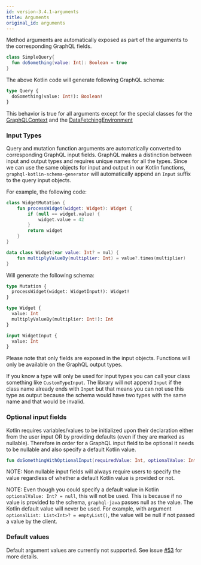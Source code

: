 ```yaml
---
id: version-3.4.1-arguments
title: Arguments
original_id: arguments
---
```


Method arguments are automatically exposed as part of the arguments to the corresponding GraphQL fields.

```kotlin
class SimpleQuery{
  fun doSomething(value: Int): Boolean = true
}
```

The above Kotlin code will generate following GraphQL schema:

```graphql
type Query {
  doSomething(value: Int!): Boolean!
}
```

This behavior is true for all arguments except for the special classes for the [GraphQLContext](../execution/contextual-data) and the [DataFetchingEnvironment](../execution/data-fetching-environment)

### Input Types

Query and mutation function arguments are automatically converted to corresponding GraphQL input fields. GraphQL makes a
distinction between input and output types and requires unique names for all the types. Since we can use the same
objects for input and output in our Kotlin functions, `graphql-kotlin-schema-generator` will automatically append
an `Input` suffix to the query input objects.

For example, the following code:

```kotlin
class WidgetMutation {
    fun processWidget(widget: Widget): Widget {
        if (null == widget.value) {
            widget.value = 42
        }
        return widget
    }
}

data class Widget(var value: Int? = nul) {
    fun multiplyValueBy(multiplier: Int) = value?.times(multiplier)
}
```

Will generate the following schema:

```graphql
type Mutation {
  processWidget(widget: WidgetInput!): Widget!
}

type Widget {
  value: Int
  multiplyValueBy(multiplier: Int!): Int
}

input WidgetInput {
  value: Int
}
```

Please note that only fields are exposed in the input objects. Functions will only be available on the GraphQL output
types.

If you know a type will only be used for input types you can call your class something like `CustomTypeInput`. The library will not
append `Input` if the class name already ends with `Input` but that means you can not use this type as output because
the schema would have two types with the same name and that would be invalid.

### Optional input fields

Kotlin requires variables/values to be initialized upon their declaration either from the user input OR by providing
defaults (even if they are marked as nullable). Therefore in order for a GraphQL input field to be optional it needs to be
nullable and also specify a default Kotlin value.

```kotlin
fun doSomethingWithOptionalInput(requiredValue: Int, optionalValue: Int?) = "required value=$requiredValue, optional value=$optionalValue"
```

NOTE: Non nullable input fields will always require users to specify the value regardless of whether a default Kotlin value
is provided or not.

NOTE: Even though you could specify a default value in Kotlin `optionalValue: Int? = null`, this will not be used. This is because
if no value is provided to the schema, `graphql-java` passes null as the value. The Kotlin default value will never be
used. For example, with argument `optionalList: List<Int>? = emptyList()`, the value will be null if not passed a value by
the client.

### Default values

Default argument values are currently not supported. See issue
[#53](https://github.com/ExpediaGroup/graphql-kotlin/issues/53) for more details.
